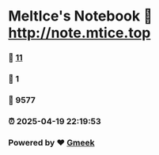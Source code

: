 # MeltIce's Notebook :link: http://note.mtice.top 
### :page_facing_up: [11](http://note.mtice.top/tag.html) 
### :speech_balloon: 1 
### :hibiscus: 9577 
### :alarm_clock: 2025-04-19 22:19:53 
### Powered by :heart: [Gmeek](https://github.com/Meekdai/Gmeek)
